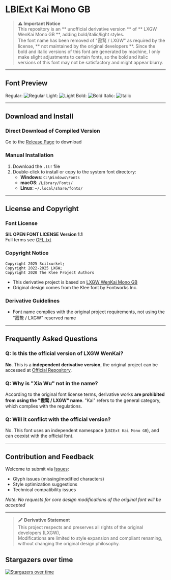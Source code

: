 # LBIExt Kai Mono GB

> **⚠️ Important Notice**  
> This repository is an ** unofficial derivative version ** of ** LXGW WenKai Mono GB **, adding bold/italic/light styles.  
> The font name has been removed of "霞鹜 / LXGW" as required by the license, ** not maintained by the original developers **.
> Since the bold and italic versions of this font are generated by machine, I only make slight adjustments to certain fonts, so the bold and italic versions of this font may not be satisfactory and might appear blurry.

---

## Font Preview
Regular: 
![Regular](preview/regular.png) 
Light: 
![Light](preview/light.png) 
Bold: 
![Bold](preview/bold.png) 
Italic: 
![Italic](preview/italic.png) 

---

## Download and Install
### Direct Download of Compiled Version
Go to the [Release Page](https://github.com/scilxurkel001/LBIExtKaiMonoGB/releases) to download

### Manual Installation
1. Download the `.ttf` file
2. Double-click to install or copy to the system font directory:
   - **Windows**: `C:\Windows\Fonts`
   - **macOS**: `/Library/Fonts/`
   - **Linux**: `~/.local/share/fonts/`

---

## License and Copyright
### Font License
**SIL OPEN FONT LICENSE Version 1.1**  
Full terms see [OFL.txt](OFL.txt)

### Copyright Notice
```
Copyright 2025 Scilxurkel; 
Copyright 2022-2025 LXGW; 
Copyright 2020 The Klee Project Authors
```
- This derivative project is based on [LXGW WenKai Mono GB](https://github.com/lxgw/LxgwWenKai)
- Original design comes from the Klee font by Fontworks Inc.

### Derivative Guidelines
- Font name complies with the original project requirements, not using the "霞鹜 / LXGW" reserved name

---

## Frequently Asked Questions
### Q: Is this the official version of LXGW WenKai?
**No**. This is a **independent derivative version**, the original project can be accessed at [Official Repository](https://github.com/lxgw/LxgwWenkaiGB).

### Q: Why is "Xia Wu" not in the name?
According to the original font license terms, derivative works **are prohibited from using the "霞鹜 / LXGW" name**. "Kai" refers to the general category, which complies with the regulations.

### Q: Will it conflict with the official version?
No. This font uses an independent namespace (`LBIExt Kai Mono GB`), and can coexist with the official font.

---

## Contribution and Feedback
Welcome to submit via [Issues](https://github.com/scilxurkel001/LBIExtKaiMonoGB/issues):
- Glyph issues (missing/modified characters)
- Style optimization suggestions
- Technical compatibility issues

*Note: No requests for core design modifications of the original font will be accepted*

---
> 🖋️ **Derivative Statement**  
> This project respects and preserves all rights of the original developers (LXGW),  
> Modifications are limited to style expansion and compliant renaming, without changing the original design philosophy.


## Stargazers over time

[![Stargazers over time](https://starchart.cc/lxgw/LxgwWenkaiGB.svg)](https://starchart.cc/lxgw/LxgwWenkaiGB)
